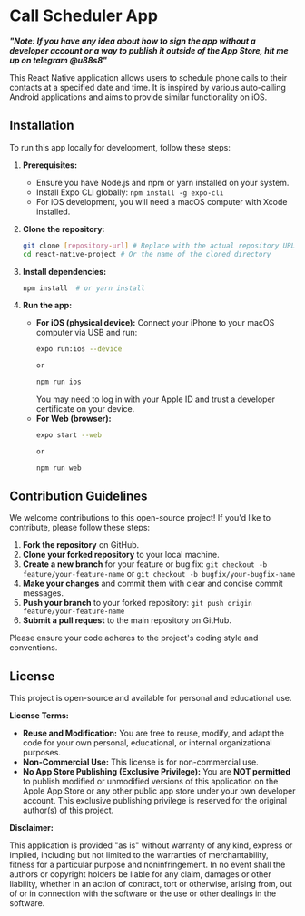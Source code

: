 
# Call Scheduler App

***"Note: If you have any idea about how to sign the app without a developer account or a way to publish it outside of the App Store, hit me up on telegram @u88s8"***

This React Native application allows users to schedule phone calls to their contacts at a specified date and time. It is inspired by various auto-calling Android applications and aims to provide similar functionality on iOS.

## Installation

To run this app locally for development, follow these steps:

1. **Prerequisites:**
   - Ensure you have Node.js and npm or yarn installed on your system.
   - Install Expo CLI globally: `npm install -g expo-cli`
   - For iOS development, you will need a macOS computer with Xcode installed.

2. **Clone the repository:**
   ```bash
   git clone [repository-url] # Replace with the actual repository URL
   cd react-native-project # Or the name of the cloned directory
   ```

3. **Install dependencies:**
   ```bash
   npm install  # or yarn install
   ```

4. **Run the app:**
   - **For iOS (physical device):** Connect your iPhone to your macOS computer via USB and run:
     ```bash
     expo run:ios --device

     or 

     npm run ios
     ```
     You may need to log in with your Apple ID and trust a developer certificate on your device.
   - **For Web (browser):**
     ```bash
     expo start --web

     or 

     npm run web
     ```

## Contribution Guidelines

We welcome contributions to this open-source project! If you'd like to contribute, please follow these steps:

1. **Fork the repository** on GitHub.
2. **Clone your forked repository** to your local machine.
3. **Create a new branch** for your feature or bug fix: `git checkout -b feature/your-feature-name` or `git checkout -b bugfix/your-bugfix-name`
4. **Make your changes** and commit them with clear and concise commit messages.
5. **Push your branch** to your forked repository: `git push origin feature/your-feature-name`
6. **Submit a pull request** to the main repository on GitHub.

Please ensure your code adheres to the project's coding style and conventions.

## License

This project is open-source and available for personal and educational use.

**License Terms:**

- **Reuse and Modification:** You are free to reuse, modify, and adapt the code for your own personal, educational, or internal organizational purposes.
- **Non-Commercial Use:**  This license is for non-commercial use.
- **No App Store Publishing (Exclusive Privilege):**  You are **NOT permitted** to publish modified or unmodified versions of this application on the Apple App Store or any other public app store under your own developer account. This exclusive publishing privilege is reserved for the original author(s) of this project.

**Disclaimer:**

This application is provided "as is" without warranty of any kind, express or implied, including but not limited to the warranties of merchantability, fitness for a particular purpose and noninfringement. In no event shall the authors or copyright holders be liable for any claim, damages or other liability, whether in an action of contract, tort or otherwise, arising from, out of or in connection with the software or the use or other dealings in the software.
